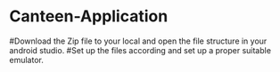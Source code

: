 # Canteen-Application
#Download the Zip file to your local and open the file structure in your android studio.
#Set up the files according and set up a proper suitable emulator.

